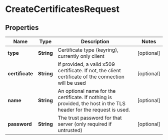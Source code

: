 

# CreateCertificatesRequest

## Properties

Name | Type | Description | Notes
------------ | ------------- | ------------- | -------------
**type** | **String** | Certificate type (keyring), currently only client |  [optional]
**certificate** | **String** | If provided, a valid x509 certificate. If not, the client certificate of the connection will be used |  [optional]
**name** | **String** | An optional name for the certificate. If nothing is provided, the host in the TLS header for the request is used. |  [optional]
**password** | **String** | The trust password for that server (only required if untrusted) |  [optional]



